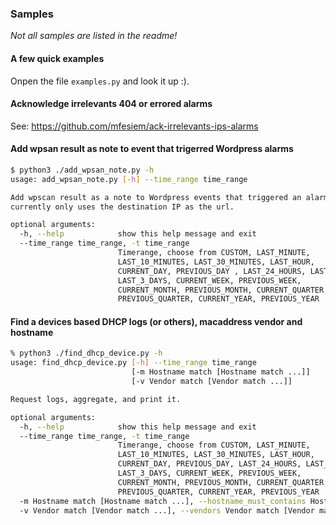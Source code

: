 ### Samples

*Not all samples are listed in the readme!*

#### A few quick examples

Onpen the file `examples.py` and look it up :). 

#### Acknowledge irrelevants 404 or errored alarms

See: https://github.com/mfesiem/ack-irrelevants-ips-alarms

#### Add wpsan result as note to event that trigerred Wordpress alarms

```bash
$ python3 ./add_wpsan_note.py -h 
usage: add_wpsan_note.py [-h] --time_range time_range

Add wpscan result as a note to Wordpress events that triggered an alarm. It
currently only uses the destination IP as the url.

optional arguments:
  -h, --help            show this help message and exit
  --time_range time_range, -t time_range
                        Timerange, choose from CUSTOM, LAST_MINUTE,
                        LAST_10_MINUTES, LAST_30_MINUTES, LAST_HOUR,
                        CURRENT_DAY, PREVIOUS_DAY , LAST_24_HOURS, LAST_2_DAYS,
                        LAST_3_DAYS, CURRENT_WEEK, PREVIOUS_WEEK,
                        CURRENT_MONTH, PREVIOUS_MONTH, CURRENT_QUARTER,
                        PREVIOUS_QUARTER, CURRENT_YEAR, PREVIOUS_YEAR
```

#### Find a devices based DHCP logs (or others), macaddress vendor and hostname

```bash
% python3 ./find_dhcp_device.py -h            
usage: find_dhcp_device.py [-h] --time_range time_range
                           [-m Hostname match [Hostname match ...]]
                           [-v Vendor match [Vendor match ...]]

Request logs, aggregate, and print it.

optional arguments:
  -h, --help            show this help message and exit
  --time_range time_range, -t time_range
                        Timerange, choose from CUSTOM, LAST_MINUTE,
                        LAST_10_MINUTES, LAST_30_MINUTES, LAST_HOUR,
                        CURRENT_DAY, PREVIOUS_DAY, LAST_24_HOURS, LAST_2_DAYS,
                        LAST_3_DAYS, CURRENT_WEEK, PREVIOUS_WEEK,
                        CURRENT_MONTH, PREVIOUS_MONTH, CURRENT_QUARTER,
                        PREVIOUS_QUARTER, CURRENT_YEAR, PREVIOUS_YEAR
  -m Hostname match [Hostname match ...], --hostname_must_contains Hostname match [Hostname match ...]
  -v Vendor match [Vendor match ...], --vendors Vendor match [Vendor match ...]
  
```

